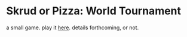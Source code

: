 # Skrud or Pizza: World Tournament

a small game. play it [here](https://nicknicknicknick.itch.io/skrud-or-pizza). details forthcoming, or not.
